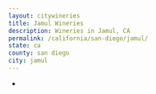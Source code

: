```yaml
---
layout: citywineries
title: Jamul Wineries
description: Wineries in Jamul, CA
permalink: /california/san-diego/jamul/
state: ca
county: san diego
city: jamul
---
```

-
